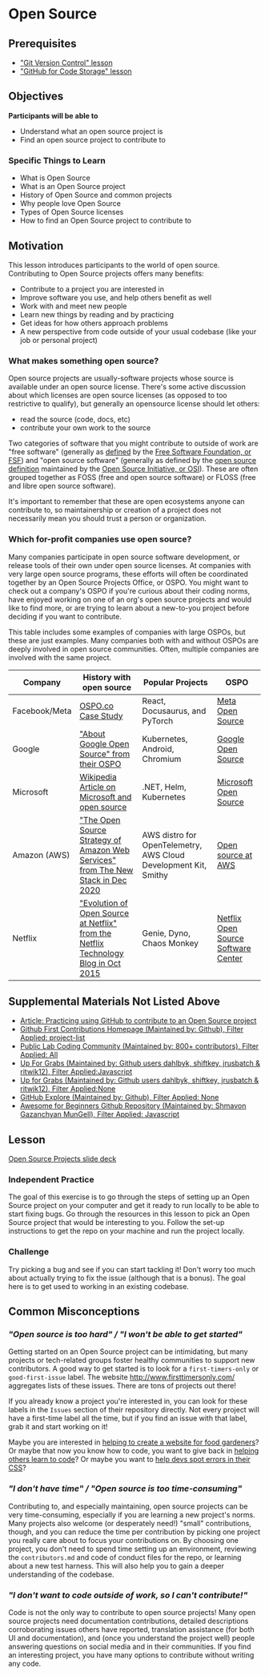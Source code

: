 # Open Source

## Prerequisites

- ["Git Version Control" lesson](../git/git-version-control.md)
- ["GitHub for Code Storage" lesson](../git/github-storage.md)

## Objectives

**Participants will be able to**

- Understand what an open source project is
- Find an open source project to contribute to

### Specific Things to Learn

- What is Open Source
- What is an Open Source project
- History of Open Source and common projects
- Why people love Open Source
- Types of Open Source licenses
- How to find an Open Source project to contribute to

## Motivation

This lesson introduces participants to the world of open source.
Contributing to Open Source projects offers many benefits:

- Contribute to a project you are interested in
- Improve software you use, and help others benefit as well
- Work with and meet new people
- Learn new things by reading and by practicing
- Get ideas for how others approach problems
- A new perspective from code outside of your usual codebase (like your job or personal project)

### What makes something open source?

Open source projects are usually-software projects whose source is available under an open source license. There's some
active discussion about which licenses are open source licenses (as opposed to too restrictive to qualify), but generally an opensource license should let others:

- read the source (code, docs, etc)
- contribute your own work to the source

Two categories of software that you might contribute to outside of work are "free software" (generally as [defined](https://www.fsf.org/about/what-is-free-software) by the [Free Software Foundation, or FSF](https://www.fsf.org/about/)) and "open source software" (generally as defined by the [open source definition](https://opensource.org/osd) maintained by the [Open Source Initiative, or OSI](https://opensource.org/about)). These are often grouped together as FOSS (free and open source software) or FLOSS (free and libre open source software).

It's important to remember that these are open ecosystems anyone can contribute to, so maintainership or creation of a project does not necessarily mean you should trust a person or organization.

### Which for-profit companies use open source?

Many companies participate in open source software development, or release tools of their own under open source licenses. At companies with very large open source programs, these efforts will often be coordinated together by an Open Source Projects Office, or OSPO. You might want to check out a company's OSPO if you're curious about their coding norms, have enjoyed working on one of an org's open source projects and would like to find more, or are trying to learn about a new-to-you project before deciding if you want to contribute.

This table includes some examples of companies with large OSPOs, but these are just examples. Many companies both with and without OSPOs are deeply involved in open source communities. Often, multiple companies are involved with the same project.

| Company       | History with open source                                                                                                                                           | Popular Projects                                                | OSPO                                                              |
| ------------- | ------------------------------------------------------------------------------------------------------------------------------------------------------------------ | --------------------------------------------------------------- | ----------------------------------------------------------------- |
| Facebook/Meta | [OSPO.co Case Study](https://ospo.co/case-studies/open-source-at-facebook-core-to-our-engineering-dna/)                                                            | React, Docusaurus, and PyTorch                                  | [Meta Open Source](https://opensource.fb.com/)                    |
| Google        | ["About Google Open Source" from their OSPO](https://opensource.google/about/)                                                                                     | Kubernetes, Android, Chromium                                   | [Google Open Source](https://opensource.google/)                  |
| Microsoft     | [Wikipedia Article on Microsoft and open source](https://en.wikipedia.org/wiki/Microsoft_and_open_source)                                                          | .NET, Helm, Kubernetes                                          | [Microsoft Open Source](https://opensource.microsoft.com/)        |
| Amazon (AWS)  | ["The Open Source Strategy of Amazon Web Services" from The New Stack in Dec 2020](https://thenewstack.io/the-open-source-strategy-of-amazon-web-services/)        | AWS distro for OpenTelemetry, AWS Cloud Development Kit, Smithy | [Open source at AWS](https://aws.amazon.com/opensource/)          |
| Netflix       | ["Evolution of Open Source at Netflix" from the Netflix Technology Blog in Oct 2015](https://netflixtechblog.com/evolution-of-open-source-at-netflix-d05c1c788429) | Genie, Dyno, Chaos Monkey                                       | [Netflix Open Source Software Center](https://netflix.github.io/) |

## Supplemental Materials Not Listed Above

- [Article: Practicing using GitHub to contribute to an Open Source project](https://egghead.io/courses/how-to-contribute-to-an-open-source-project-on-github)
- [Github First Contributions Homepage (Maintained by: Github), Filter Applied: project-list](https://roshanjossey.github.io/first-contributions/#project-list)
- [Public Lab Coding Community (Maintained by: 800+ contributors), Filter Applied: All](https://publiclab.github.io/community-toolbox/#r=all)
- [Up For Grabs (Maintained by: Github users dahlbyk, shiftkey, jrusbatch & ritwik12), Filter Applied:Javascript](https://up-for-grabs.net/#/tags/javascript)
- [Up for Grabs (Maintained by: Github users dahlbyk, shiftkey, jrusbatch & ritwik12), Filter Applied:None](https://up-for-grabs.net/)
- [GitHub Explore (Maintained by: Github), Filter Applied: None](https://github.com/explore)
- [Awesome for Beginners Github Repository (Maintained by: Shmavon Gazanchyan
  MunGell), Filter Applied: Javascript](https://github.com/MunGell/awesome-for-beginners#javascript)

## Lesson

[Open Source Projects slide deck](https://docs.google.com/presentation/d/13f2I1JbpLNgPcWcAv_HZKKp4-ZeWTcBUDFm-sw2diIk/edit#slide=id.p)

### Independent Practice

The goal of this exercise is to go through the steps of setting up an Open Source project on your computer and get it ready to run locally to be able to start fixing bugs. Go through the resources in this lesson to pick an Open Source project that would be interesting to you. Follow the set-up instructions to get the repo on your machine and run the project locally.

### Challenge

Try picking a bug and see if you can start tackling it! Don't worry too much about actually trying to fix the issue (although that is a bonus). The goal here is to get used to working in an existing codebase.

## Common Misconceptions

### _"Open source is too hard" / "I won't be able to get started"_

Getting started on an Open Source project can be intimidating, but many projects or tech-related groups foster healthy communities to support new contributors. A good way to get started is to look for a `first-timers-only` or `good-first-issue` label. The website http://www.firsttimersonly.com/ aggregates lists of these issues. There are tons of projects out there!

If you already know a project you're interested in, you can look for these labels in the `Issues` section of their repository directly. Not every project will have a first-time label all the time, but if you find an issue with that label, grab it and start working on it!

Maybe you are interested in [helping to create a website for food gardeners](https://github.com/Growstuff/growstuff)? Or maybe that now you know how to code, you want to give back in [helping others learn to code](https://github.com/freeCodeCamp/freeCodeCamp)? Or maybe you want to [help devs spot errors in their CSS]([https://github.com/stylelint/stylelint)?

### _"I don't have time" / "Open source is too time-consuming"_

Contributing to, and especially maintaining, open source projects can be very time-consuming, especially if you are learning a new project's norms. Many projects also welcome (or desperately need!) "small" contributions, though, and you can reduce the time per contribution by picking one project you really care about to focus your contributions on. By choosing one project, you don't need to spend time setting up an environment, reviewing the `contributors.md` and code of conduct files for the repo, or learning about a new test harness. This will also help you to gain a deeper understanding of the codebase.

### _"I don't want to code outside of work, so I can't contribute!"_

Code is not the only way to contribute to open source projects! Many open source projects need documentation contributions, detailed descriptions corroborating issues others have reported, translation assistance (for both UI and documentation), and (once you understand the project well) people answering questions on social media and in their communities. If you find an interesting project, you have many options to contribute without writing any code.
